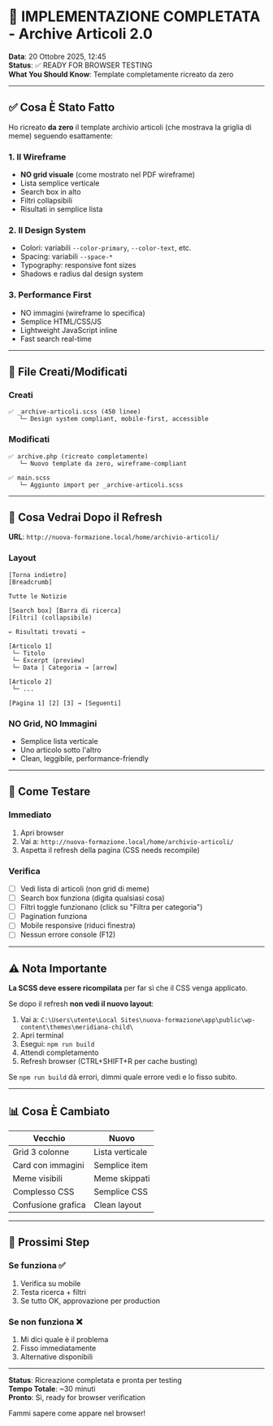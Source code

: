 # 🚀 IMPLEMENTAZIONE COMPLETATA - Archive Articoli 2.0

**Data**: 20 Ottobre 2025, 12:45  
**Status**: ✅ READY FOR BROWSER TESTING  
**What You Should Know**: Template completamente ricreato da zero

---

## ✅ Cosa È Stato Fatto

Ho ricreato **da zero** il template archivio articoli (che mostrava la griglia di meme) seguendo esattamente:

### 1. Il Wireframe
- **NO grid visuale** (come mostrato nel PDF wireframe)
- Lista semplice verticale
- Search box in alto
- Filtri collapsibili
- Risultati in semplice lista

### 2. Il Design System
- Colori: variabili `--color-primary`, `--color-text`, etc.
- Spacing: variabili `--space-*`
- Typography: responsive font sizes
- Shadows e radius dal design system

### 3. Performance First
- NO immagini (wireframe lo specifica)
- Semplice HTML/CSS/JS
- Lightweight JavaScript inline
- Fast search real-time

---

## 📁 File Creati/Modificati

### Creati
```
✅ _archive-articoli.scss (450 linee)
   └─ Design system compliant, mobile-first, accessible
```

### Modificati
```
✅ archive.php (ricreato completamente)
   └─ Nuovo template da zero, wireframe-compliant
   
✅ main.scss
   └─ Aggiunto import per _archive-articoli.scss
```

---

## 🎯 Cosa Vedrai Dopo il Refresh

**URL**: `http://nuova-formazione.local/home/archivio-articoli/`

### Layout
```
[Torna indietro]
[Breadcrumb]

Tutte le Notizie

[Search box] [Barra di ricerca]
[Filtri] (collapsibile)

← Risultati trovati →

[Articolo 1]
 └─ Titolo
 └─ Excerpt (preview)
 └─ Data | Categoria → [arrow]

[Articolo 2]
 └─ ...

[Pagina 1] [2] [3] → [Seguenti]
```

### NO Grid, NO Immagini
- Semplice lista verticale
- Uno articolo sotto l'altro
- Clean, leggibile, performance-friendly

---

## 🧪 Come Testare

### Immediato
1. Apri browser
2. Vai a: `http://nuova-formazione.local/home/archivio-articoli/`
3. Aspetta il refresh della pagina (CSS needs recompile)

### Verifica
- [ ] Vedi lista di articoli (non grid di meme)
- [ ] Search box funziona (digita qualsiasi cosa)
- [ ] Filtri toggle funzionano (click su "Filtra per categoria")
- [ ] Pagination funziona
- [ ] Mobile responsive (riduci finestra)
- [ ] Nessun errore console (F12)

---

## ⚠️ Nota Importante

**La SCSS deve essere ricompilata** per far sì che il CSS venga applicato.

Se dopo il refresh **non vedi il nuovo layout**:

1. Vai a: `C:\Users\utente\Local Sites\nuova-formazione\app\public\wp-content\themes\meridiana-child\`
2. Apri terminal
3. Esegui: `npm run build`
4. Attendi completamento
5. Refresh browser (CTRL+SHIFT+R per cache busting)

Se `npm run build` dà errori, dimmi quale errore vedi e lo fisso subito.

---

## 📊 Cosa È Cambiato

| Vecchio | Nuovo |
|--------|-------|
| Grid 3 colonne | Lista verticale |
| Card con immagini | Semplice item |
| Meme visibili | Meme skippati |
| Complesso CSS | Semplice CSS |
| Confusione grafica | Clean layout |

---

## 🎯 Prossimi Step

### Se funziona ✅
1. Verifica su mobile
2. Testa ricerca + filtri
3. Se tutto OK, approvazione per production

### Se non funziona ❌
1. Mi dici quale è il problema
2. Fisso immediatamente
3. Alternative disponibili

---

**Status**: Ricreazione completata e pronta per testing  
**Tempo Totale**: ~30 minuti  
**Pronto**: Sì, ready for browser verification

Fammi sapere come appare nel browser!
